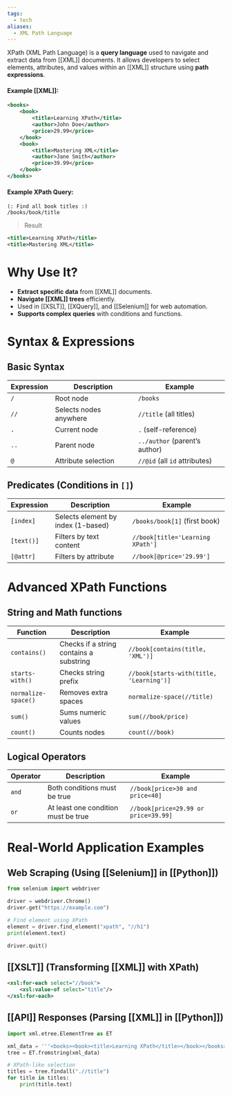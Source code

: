 ```yaml
---
tags:
  - tech
aliases:
  - XML Path Language
---
```

XPath (XML Path Language) is a **query language** used to navigate and extract data from [[XML]] documents.
It allows developers to select elements, attributes, and values within an [[XML]] structure using **path expressions**.

#### Example [[XML]]:
```xml
<books>
    <book>
        <title>Learning XPath</title>
        <author>John Doe</author>
        <price>29.99</price>
    </book>
    <book>
        <title>Mastering XML</title>
        <author>Jane Smith</author>
        <price>39.99</price>
    </book>
</books>
```
#### Example XPath Query:
```xpath
(: Find all book titles :)
/books/book/title
```
> Result
```xml
<title>Learning XPath</title>
<title>Mastering XML</title>
```
# Why Use It?
- **Extract specific data** from [[XML]] documents.
- **Navigate [[XML]] trees** efficiently.
- Used in [[XSLT]], [[XQuery]], and [[Selenium]] for web automation.
- **Supports complex queries** with conditions and functions.
# Syntax & Expressions
## Basic Syntax
| Expression | Description            | Example                       |
| ---------- | ---------------------- | ----------------------------- |
| `/`        | Root node              | `/books`                      |
| `//`       | Selects nodes anywhere | `//title` (all titles)        |
| `.`        | Current node           | `.` (self-reference)          |
| `..`       | Parent node            | `../author` (parent’s author) |
| `@`        | Attribute selection    | `//@id` (all `id` attributes) |
## Predicates (Conditions in `[]`)
| Expression | Description                        | Example                          |
| ---------- | ---------------------------------- | -------------------------------- |
| `[index]`  | Selects element by index (1-based) | `/books/book[1]` (first book)    |
| `[text()]` | Filters by text content            | `//book[title='Learning XPath']` |
| `[@attr]`  | Filters by attribute               | `//book[@price='29.99']`         |
# Advanced XPath Functions
## String and Math functions

| Function            | Description                             | Example                                  |
| ------------------- | --------------------------------------- | ---------------------------------------- |
| `contains()`        | Checks if a string contains a substring | `//book[contains(title, 'XML')]`         |
| `starts-with()`     | Checks string prefix                    | `//book[starts-with(title, 'Learning')]` |
| `normalize-space()` | Removes extra spaces                    | `normalize-space(//title)`               |
| `sum()`             | Sums numeric values                     | `sum(//book/price)`                      |
| `count()`           | Counts nodes                            | `count(//book)`                          |
## Logical Operators
| Operator | Description                         | Example                              |
| -------- | ----------------------------------- | ------------------------------------ |
| `and`    | Both conditions must be true        | `//book[price>30 and price<40]`      |
| `or`     | At least one condition must be true | `//book[price=29.99 or price=39.99]` |
# Real-World Application Examples

## Web Scraping (Using [[Selenium]] in [[Python]])
```python
from selenium import webdriver

driver = webdriver.Chrome()
driver.get("https://example.com")

# Find element using XPath
element = driver.find_element("xpath", "//h1")
print(element.text)

driver.quit()
```
## [[XSLT]] (Transforming [[XML]] with XPath)
```xml
<xsl:for-each select="//book">
    <xsl:value-of select="title"/>
</xsl:for-each>
```
## [[API]] Responses (Parsing [[XML]] in [[Python]])
```python
import xml.etree.ElementTree as ET

xml_data = '''<books><book><title>Learning XPath</title></book></books>'''
tree = ET.fromstring(xml_data)

# XPath-like selection
titles = tree.findall(".//title")
for title in titles:
    print(title.text)
```
